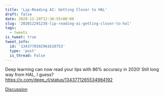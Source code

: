```yaml
---
title: 'Lip-Reading AI: Getting Closer to HAL'
draft: false
date: 2020-12-29T12:38:55+00:00
slug: '202012291238-lip-reading-ai-getting-closer-to-hal'
tags:
  - tweets
is_tweet: true
tweet_info:
  id: '1343778502961610753'
  type: 'post'
  is_thread: False
---
```




Deep learning can now read your lips with 86% accuracy in 2020! Still long way from HAL, I guess? <https://x.com/deep_rl/status/1343771265534984192>

[Discussion](https://x.com/sytelus/status/1343778502961610753)
